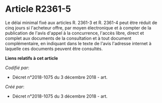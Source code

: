 # Article R2361-5

Le délai minimal fixé aux articles R. 2361-3 et R. 2361-4 peut être réduit de cinq jours si l'acheteur offre, par moyen
électronique et à compter de la publication de l'avis d'appel à la concurrence, l'accès libre, direct et complet aux
documents de la consultation et à tout document complémentaire, en indiquant dans le texte de l'avis l'adresse internet à
laquelle ces documents peuvent être consultés.

**Liens relatifs à cet article**

_Codifié par_:

  - Décret n°2018-1075 du 3 décembre 2018 - art.

_Créé par_:

  - Décret n°2018-1075 du 3 décembre 2018 - art.
